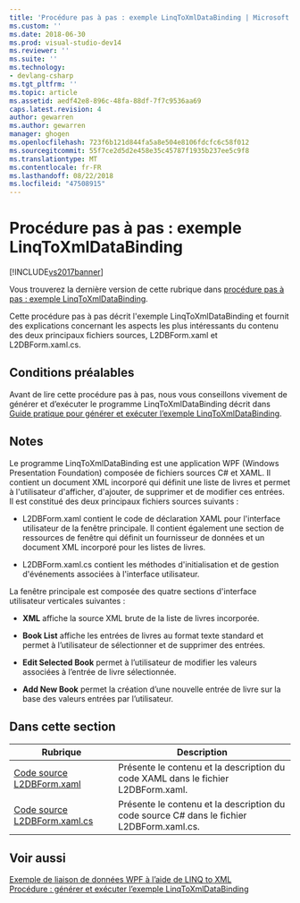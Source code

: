 ```yaml
---
title: 'Procédure pas à pas : exemple LinqToXmlDataBinding | Microsoft Docs'
ms.custom: ''
ms.date: 2018-06-30
ms.prod: visual-studio-dev14
ms.reviewer: ''
ms.suite: ''
ms.technology:
- devlang-csharp
ms.tgt_pltfrm: ''
ms.topic: article
ms.assetid: aedf42e8-896c-48fa-88df-7f7c9536aa69
caps.latest.revision: 4
author: gewarren
ms.author: gewarren
manager: ghogen
ms.openlocfilehash: 723f6b121d844fa5a8e504e8106fdcfc6c58f012
ms.sourcegitcommit: 55f7ce2d5d2e458e35c45787f1935b237ee5c9f8
ms.translationtype: MT
ms.contentlocale: fr-FR
ms.lasthandoff: 08/22/2018
ms.locfileid: "47508915"
---
```

# <a name="walkthrough-linqtoxmldatabinding-example"></a>Procédure pas à pas : exemple LinqToXmlDataBinding
[!INCLUDE[vs2017banner](../includes/vs2017banner.md)]

Vous trouverez la dernière version de cette rubrique dans [procédure pas à pas : exemple LinqToXmlDataBinding](https://docs.microsoft.com/visualstudio/designers/walkthrough-linqtoxmldatabinding-example).  
  
Cette procédure pas à pas décrit l'exemple LinqToXmlDataBinding et fournit des explications concernant les aspects les plus intéressants du contenu des deux principaux fichiers sources, L2DBForm.xaml et L2DBForm.xaml.cs.  
  
## <a name="prerequisites"></a>Conditions préalables  
 Avant de lire cette procédure pas à pas, nous vous conseillons vivement de générer et d’exécuter le programme LinqToXmlDataBinding décrit dans [Guide pratique pour générer et exécuter l’exemple LinqToXmlDataBinding](../designers/how-to-build-and-run-the-linqtoxmldatabinding-example.md).  
  
## <a name="remarks"></a>Notes  
 Le programme LinqToXmlDataBinding est une application WPF (Windows Presentation Foundation) composée de fichiers sources C# et XAML. Il contient un document XML incorporé qui définit une liste de livres et permet à l'utilisateur d'afficher, d'ajouter, de supprimer et de modifier ces entrées. Il est constitué des deux principaux fichiers sources suivants :  
  
-   L2DBForm.xaml contient le code de déclaration XAML pour l'interface utilisateur de la fenêtre principale. Il contient également une section de ressources de fenêtre qui définit un fournisseur de données et un document XML incorporé pour les listes de livres.  
  
-   L2DBForm.xaml.cs contient les méthodes d'initialisation et de gestion d'événements associées à l'interface utilisateur.  
  
 La fenêtre principale est composée des quatre sections d'interface utilisateur verticales suivantes :  
  
-   **XML** affiche la source XML brute de la liste de livres incorporée.  
  
-   **Book List** affiche les entrées de livres au format texte standard et permet à l’utilisateur de sélectionner et de supprimer des entrées.  
  
-   **Edit Selected Book** permet à l’utilisateur de modifier les valeurs associées à l’entrée de livre sélectionnée.  
  
-   **Add New Book** permet la création d’une nouvelle entrée de livre sur la base des valeurs entrées par l’utilisateur.  
  
## <a name="in-this-section"></a>Dans cette section  
  
|Rubrique|Description|  
|-----------|-----------------|  
|[Code source L2DBForm.xaml](../designers/l2dbform-xaml-source-code.md)|Présente le contenu et la description du code XAML dans le fichier L2DBForm.xaml.|  
|[Code source L2DBForm.xaml.cs](../designers/l2dbform-xaml-cs-source-code.md)|Présente le contenu et la description du code source C# dans le fichier L2DBForm.xaml.cs.|  
  
## <a name="see-also"></a>Voir aussi  
 [Exemple de liaison de données WPF à l’aide de LINQ to XML](../designers/wpf-data-binding-using-linq-to-xml-example.md)   
 [Procédure : générer et exécuter l’exemple LinqToXmlDataBinding](../designers/how-to-build-and-run-the-linqtoxmldatabinding-example.md)



